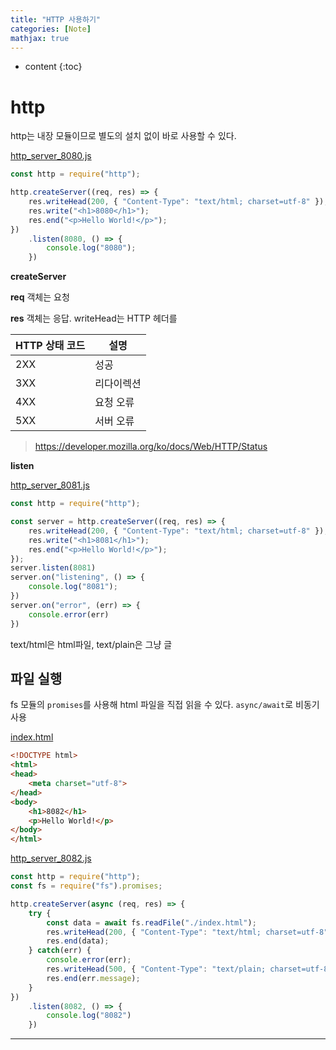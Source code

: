 ```yaml
---
title: "HTTP 사용하기"
categories: [Note]
mathjax: true
---
```


* content
{:toc}
# http

http는 내장 모듈이므로 별도의 설치 없이 바로 사용할 수 있다.

<u>http_server_8080.js</u>

```js
const http = require("http");

http.createServer((req, res) => {
    res.writeHead(200, { "Content-Type": "text/html; charset=utf-8" });
    res.write("<h1>8080</h1>");
    res.end("<p>Hello World!</p>");
})
    .listen(8080, () => {
        console.log("8080");
    })
```

**createServer**

**req** 객체는 요청

**res** 객체는 응답. writeHead는 HTTP 헤더를 

| HTTP 상태 코드 | 설명       |
| -------------- | ---------- |
| 2XX            | 성공       |
| 3XX            | 리다이렉션 |
| 4XX            | 요청 오류  |
| 5XX            | 서버 오류  |

> <https://developer.mozilla.org/ko/docs/Web/HTTP/Status>

**listen**



<u>http_server_8081.js</u>

```js
const http = require("http");

const server = http.createServer((req, res) => {
    res.writeHead(200, { "Content-Type": "text/html; charset=utf-8" });
    res.write("<h1>8081</h1>");
    res.end("<p>Hello World!</p>");
});
server.listen(8081)
server.on("listening", () => {
    console.log("8081");
})
server.on("error", (err) => {
    console.error(err)
})
```

text/html은 html파일, text/plain은 그냥 글

## 파일 실행

fs 모듈의 `promises`를 사용해 html 파일을 직접 읽을 수 있다. `async/await`로 비동기 사용

<u>index.html</u>

```html
<!DOCTYPE html>
<html>
<head>
    <meta charset="utf-8">
</head>
<body>
    <h1>8082</h1>
    <p>Hello World!</p>
</body>
</html>
```

<u>http_server_8082.js</u>

```js
const http = require("http");
const fs = require("fs").promises;

http.createServer(async (req, res) => {
    try {
        const data = await fs.readFile("./index.html");
        res.writeHead(200, { "Content-Type": "text/html; charset=utf-8" });
        res.end(data);
    } catch(err) {
        console.error(err);
        res.writeHead(500, { "Content-Type": "text/plain; charset=utf-8" });
        res.end(err.message);
    }
})
    .listen(8082, () => {
        console.log("8082")
    })
```

---
